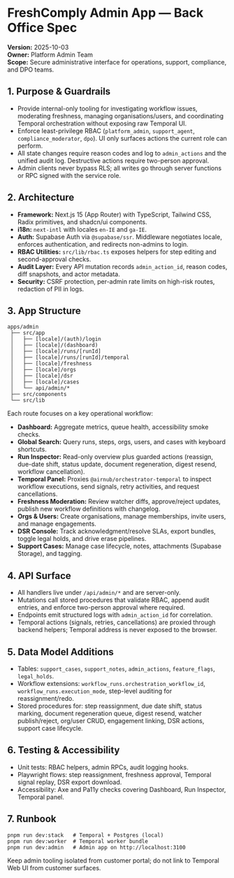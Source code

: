 # FreshComply Admin App — Back Office Spec

**Version:** 2025-10-03  \
**Owner:** Platform Admin Team  \
**Scope:** Secure administrative interface for operations, support, compliance, and DPO teams.

## 1. Purpose & Guardrails
- Provide internal-only tooling for investigating workflow issues, moderating freshness, managing organisations/users, and coordinating Temporal orchestration without exposing raw Temporal UI.
- Enforce least-privilege RBAC (`platform_admin`, `support_agent`, `compliance_moderator`, `dpo`). UI only surfaces actions the current role can perform.
- All state changes require reason codes and log to `admin_actions` and the unified audit log. Destructive actions require two-person approval.
- Admin clients never bypass RLS; all writes go through server functions or RPC signed with the service role.

## 2. Architecture
- **Framework:** Next.js 15 (App Router) with TypeScript, Tailwind CSS, Radix primitives, and shadcn/ui components.
- **i18n:** `next-intl` with locales `en-IE` and `ga-IE`.
- **Auth:** Supabase Auth via `@supabase/ssr`. Middleware negotiates locale, enforces authentication, and redirects non-admins to login.
- **RBAC Utilities:** `src/lib/rbac.ts` exposes helpers for step editing and second-approval checks.
- **Audit Layer:** Every API mutation records `admin_action_id`, reason codes, diff snapshots, and actor metadata.
- **Security:** CSRF protection, per-admin rate limits on high-risk routes, redaction of PII in logs.

## 3. App Structure
```
apps/admin
 ├── src/app
 │   ├── [locale]/(auth)/login
 │   ├── [locale]/(dashboard)
 │   ├── [locale]/runs/[runId]
 │   ├── [locale]/runs/[runId]/temporal
 │   ├── [locale]/freshness
 │   ├── [locale]/orgs
 │   ├── [locale]/dsr
 │   ├── [locale]/cases
 │   └── api/admin/*
 ├── src/components
 └── src/lib
```
Each route focuses on a key operational workflow:
- **Dashboard:** Aggregate metrics, queue health, accessibility smoke checks.
- **Global Search:** Query runs, steps, orgs, users, and cases with keyboard shortcuts.
- **Run Inspector:** Read-only overview plus guarded actions (reassign, due-date shift, status update, document regeneration, digest resend, workflow cancellation).
- **Temporal Panel:** Proxies `@airnub/orchestrator-temporal` to inspect workflow executions, send signals, retry activities, and request cancellations.
- **Freshness Moderation:** Review watcher diffs, approve/reject updates, publish new workflow definitions with changelog.
- **Orgs & Users:** Create organisations, manage memberships, invite users, and manage engagements.
- **DSR Console:** Track acknowledgment/resolve SLAs, export bundles, toggle legal holds, and drive erase pipelines.
- **Support Cases:** Manage case lifecycle, notes, attachments (Supabase Storage), and tagging.

## 4. API Surface
- All handlers live under `/api/admin/*` and are server-only.
- Mutations call stored procedures that validate RBAC, append audit entries, and enforce two-person approval where required.
- Endpoints emit structured logs with `admin_action_id` for correlation.
- Temporal actions (signals, retries, cancellations) are proxied through backend helpers; Temporal address is never exposed to the browser.

## 5. Data Model Additions
- Tables: `support_cases`, `support_notes`, `admin_actions`, `feature_flags`, `legal_holds`.
- Workflow extensions: `workflow_runs.orchestration_workflow_id`, `workflow_runs.execution_mode`, step-level auditing for reassignment/redo.
- Stored procedures for: step reassignment, due date shift, status marking, document regeneration queue, digest resend, watcher publish/reject, org/user CRUD, engagement linking, DSR actions, support case lifecycle.

## 6. Testing & Accessibility
- Unit tests: RBAC helpers, admin RPCs, audit logging hooks.
- Playwright flows: step reassignment, freshness approval, Temporal signal replay, DSR export download.
- Accessibility: Axe and Pa11y checks covering Dashboard, Run Inspector, Temporal panel.

## 7. Runbook
```
pnpm run dev:stack   # Temporal + Postgres (local)
pnpm run dev:worker  # Temporal worker bundle
pnpm run dev:admin   # Admin app on http://localhost:3100
```
Keep admin tooling isolated from customer portal; do not link to Temporal Web UI from customer surfaces.
